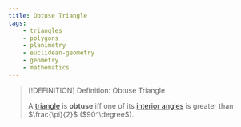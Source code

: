 ```yaml
---
title: Obtuse Triangle
tags:
    - triangles
    - polygons
    - planimetry
    - euclidean-geometry
    - geometry
    - mathematics
---
```


>[!DEFINITION] Definition: Obtuse Triangle
>
>A [triangle](./index.md) is **obtuse** iff one of its [interior angles](../Interior%20Angle.md) is greater than $\frac{\pi}{2}$ ($90^\degree$).
>